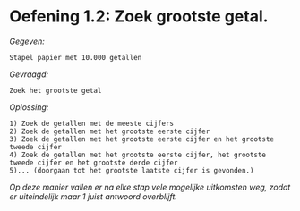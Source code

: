 # Oefening 1.2: Zoek grootste getal.

*Gegeven:* 
```
Stapel papier met 10.000 getallen
```
*Gevraagd:*
```
Zoek het grootste getal 
```
*Oplossing:*
```
1) Zoek de getallen met de meeste cijfers
2) Zoek de getallen met het grootste eerste cijfer
3) Zoek de getallen met het grootste eerste cijfer en het grootste tweede cijfer
4) Zoek de getallen met het grootste eerste cijfer, het grootste tweede cijfer en het grootste derde cijfer
5)... (doorgaan tot het grootste laatste cijfer is gevonden.)
```
*Op deze manier vallen er na elke stap vele mogelijke uitkomsten weg, zodat er uiteindelijk maar 1 juist antwoord overblijft.*

